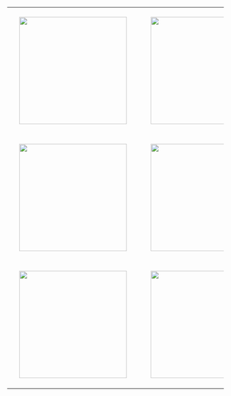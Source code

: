 
<table cellspacing="20">
    <tr>
      <td> <img src="https://user-images.githubusercontent.com/33259474/100592057-9fead400-331c-11eb-8d97-bb37b27afc20.png" width=250 style="margin: 20px"></td>
      <td>
       <img src="https://user-images.githubusercontent.com/33259474/100592075-a4af8800-331c-11eb-858f-b1f9920d7fd4.png" width=250 style="margin: 20px"></td>
      <td><img src="https://user-images.githubusercontent.com/33259474/100592094-a8dba580-331c-11eb-978e-561403442fac.png" width=250 style="margin: 20px"></td>
    </tr>
  <tr>
    <td><img src="https://user-images.githubusercontent.com/33259474/100592106-abd69600-331c-11eb-9d2e-4269384ce02b.png" width=250 style="margin: 20px"></td>
    <td><img src="https://user-images.githubusercontent.com/33259474/100592129-b2fda400-331c-11eb-95c1-fc93207204bc.png" width=250 style="margin: 20px"></td>
    <td><img src="https://user-images.githubusercontent.com/33259474/100592133-b4c76780-331c-11eb-8ecb-5a937ff41116.png" width=250 style="margin: 20px"></td>

  </tr>
  <tr>
    <td><img src="https://user-images.githubusercontent.com/33259474/100592136-b6912b00-331c-11eb-8ff0-d9ff37cec27d.png" width=250 style="margin: 20px"></td>
    <td><img src="https://user-images.githubusercontent.com/33259474/100592138-b7c25800-331c-11eb-98ca-28c0d46361ce.png" width=250 style="margin: 20px"></td>
    <td><img src="https://user-images.githubusercontent.com/33259474/100592144-b98c1b80-331c-11eb-8bf6-ab9b67069df0.png" width=250 style="margin: 20px"></td>

  </tr>
  </table>

